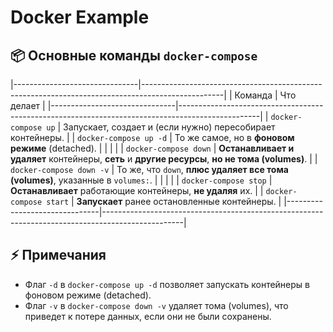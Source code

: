 # Docker Example

## 📦 Основные команды `docker-compose`

|-------------------------------|--------------------------------------------------------------------------------------------------|
| Команда                       | Что делает                                                                                       |
|-------------------------------|--------------------------------------------------------------------------------------------------|
| `docker-compose up`           | Запускает, создает и (если нужно) пересобирает контейнеры.                                       |
| `docker-compose up -d`        | То же самое, но в **фоновом режиме** (detached).                                                 |
|                               |                                                                                                  |
| `docker-compose down`         | **Останавливает и удаляет** контейнеры, **сеть** и **другие ресурсы**, **но не тома (volumes)**. |
| `docker-compose down -v`      | То же, что `down`, **плюс удаляет все тома (volumes)**, указанные в `volumes:`.                  |
|                               |                                                                                                  |
| `docker-compose stop`         | **Останавливает** работающие контейнеры, **не удаляя** их.                                       |
| `docker-compose start`        | **Запускает** ранее остановленные контейнеры.                                                    |
|-------------------------------|--------------------------------------------------------------------------------------------------|

## ⚡️ Примечания

- Флаг `-d` в `docker-compose up -d` позволяет запускать контейнеры в фоновом режиме (detached).
- Флаг `-v` в `docker-compose down -v` удаляет тома (volumes), что приведет к потере данных, если они не были сохранены.
